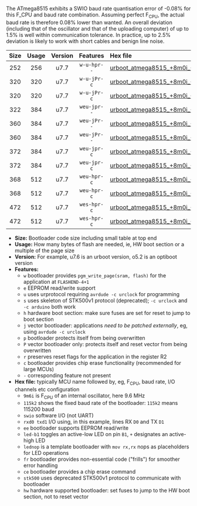 The ATmega8515 exhibits a SWIO baud rate quantisation error of -0.08% for this F_CPU and baud rate combination. Assuming perfect F<sub>CPU</sub>, the actual baud rate is therefore 0.08% lower than wanted. An overall deviation (including that of the oscillator and that of the uploading computer) of up to 1.5% is well within communication tolerance. In practice, up to 2.5% deviation is likely to work with short cables and benign line noise.

|Size|Usage|Version|Features|Hex file|
|:-:|:-:|:-:|:-:|:--|
|252|256|u7.7|`w-u-hpr--`|[urboot_atmega8515_+8m0i_++14k4_swio_rxd0_txd1_hw.hex](https://raw.githubusercontent.com/stefanrueger/urboot.hex/main/mcus/atmega8515/internal_oscillator/fcpu_+8m0i/br_++14k4/urboot_atmega8515_+8m0i_++14k4_swio_rxd0_txd1_hw.hex)|
|320|320|u7.7|`w-u-jPr-c`|[urboot_atmega8515_+8m0i_++14k4_swio_rxd0_txd1_led+b0_fr_ce.hex](https://raw.githubusercontent.com/stefanrueger/urboot.hex/main/mcus/atmega8515/internal_oscillator/fcpu_+8m0i/br_++14k4/urboot_atmega8515_+8m0i_++14k4_swio_rxd0_txd1_led+b0_fr_ce.hex)|
|320|320|u7.7|`w-u-jPr-c`|[urboot_atmega8515_+8m0i_++14k4_swio_rxd0_txd1_lednop_fr_ce.hex](https://raw.githubusercontent.com/stefanrueger/urboot.hex/main/mcus/atmega8515/internal_oscillator/fcpu_+8m0i/br_++14k4/urboot_atmega8515_+8m0i_++14k4_swio_rxd0_txd1_lednop_fr_ce.hex)|
|322|384|u7.7|`weu-jpr--`|[urboot_atmega8515_+8m0i_++14k4_swio_rxd0_txd1_ee.hex](https://raw.githubusercontent.com/stefanrueger/urboot.hex/main/mcus/atmega8515/internal_oscillator/fcpu_+8m0i/br_++14k4/urboot_atmega8515_+8m0i_++14k4_swio_rxd0_txd1_ee.hex)|
|360|384|u7.7|`weu-jPr--`|[urboot_atmega8515_+8m0i_++14k4_swio_rxd0_txd1_ee_led+b0_fr.hex](https://raw.githubusercontent.com/stefanrueger/urboot.hex/main/mcus/atmega8515/internal_oscillator/fcpu_+8m0i/br_++14k4/urboot_atmega8515_+8m0i_++14k4_swio_rxd0_txd1_ee_led+b0_fr.hex)|
|360|384|u7.7|`weu-jPr--`|[urboot_atmega8515_+8m0i_++14k4_swio_rxd0_txd1_ee_lednop_fr.hex](https://raw.githubusercontent.com/stefanrueger/urboot.hex/main/mcus/atmega8515/internal_oscillator/fcpu_+8m0i/br_++14k4/urboot_atmega8515_+8m0i_++14k4_swio_rxd0_txd1_ee_lednop_fr.hex)|
|372|384|u7.7|`weu-jpr-c`|[urboot_atmega8515_+8m0i_++14k4_swio_rxd0_txd1_ee_led+b0_fr_ce.hex](https://raw.githubusercontent.com/stefanrueger/urboot.hex/main/mcus/atmega8515/internal_oscillator/fcpu_+8m0i/br_++14k4/urboot_atmega8515_+8m0i_++14k4_swio_rxd0_txd1_ee_led+b0_fr_ce.hex)|
|372|384|u7.7|`weu-jpr-c`|[urboot_atmega8515_+8m0i_++14k4_swio_rxd0_txd1_ee_lednop_fr_ce.hex](https://raw.githubusercontent.com/stefanrueger/urboot.hex/main/mcus/atmega8515/internal_oscillator/fcpu_+8m0i/br_++14k4/urboot_atmega8515_+8m0i_++14k4_swio_rxd0_txd1_ee_lednop_fr_ce.hex)|
|368|512|u7.7|`weu-hpr-c`|[urboot_atmega8515_+8m0i_++14k4_swio_rxd0_txd1_ee_led+b0_fr_ce_hw.hex](https://raw.githubusercontent.com/stefanrueger/urboot.hex/main/mcus/atmega8515/internal_oscillator/fcpu_+8m0i/br_++14k4/urboot_atmega8515_+8m0i_++14k4_swio_rxd0_txd1_ee_led+b0_fr_ce_hw.hex)|
|368|512|u7.7|`weu-hpr-c`|[urboot_atmega8515_+8m0i_++14k4_swio_rxd0_txd1_ee_lednop_fr_ce_hw.hex](https://raw.githubusercontent.com/stefanrueger/urboot.hex/main/mcus/atmega8515/internal_oscillator/fcpu_+8m0i/br_++14k4/urboot_atmega8515_+8m0i_++14k4_swio_rxd0_txd1_ee_lednop_fr_ce_hw.hex)|
|472|512|u7.7|`wes-hpr-c`|[urboot_atmega8515_+8m0i_++14k4_swio_rxd0_txd1_ee_led+b0_fr_ce_stk500_hw.hex](https://raw.githubusercontent.com/stefanrueger/urboot.hex/main/mcus/atmega8515/internal_oscillator/fcpu_+8m0i/br_++14k4/urboot_atmega8515_+8m0i_++14k4_swio_rxd0_txd1_ee_led+b0_fr_ce_stk500_hw.hex)|
|472|512|u7.7|`wes-hpr-c`|[urboot_atmega8515_+8m0i_++14k4_swio_rxd0_txd1_ee_lednop_fr_ce_stk500_hw.hex](https://raw.githubusercontent.com/stefanrueger/urboot.hex/main/mcus/atmega8515/internal_oscillator/fcpu_+8m0i/br_++14k4/urboot_atmega8515_+8m0i_++14k4_swio_rxd0_txd1_ee_lednop_fr_ce_stk500_hw.hex)|

- **Size:** Bootloader code size including small table at top end
- **Usage:** How many bytes of flash are needed, ie, HW boot section or a multiple of the page size
- **Version:** For example, u7.6 is an urboot version, o5.2 is an optiboot version
- **Features:**
  + `w` bootloader provides `pgm_write_page(sram, flash)` for the application at `FLASHEND-4+1`
  + `e` EEPROM read/write support
  + `u` uses urprotocol requiring `avrdude -c urclock` for programming
  + `s` uses skeleton of STK500v1 protocol (deprecated); `-c urclock` and `-c arduino` both work
  + `h` hardware boot section: make sure fuses are set for reset to jump to boot section
  + `j` vector bootloader: applications *need to be patched externally*, eg, using `avrdude -c urclock`
  + `p` bootloader protects itself from being overwritten
  + `P` vector bootloader only: protects itself and reset vector from being overwritten
  + `r` preserves reset flags for the application in the register R2
  + `c` bootloader provides chip erase functionality (recommended for large MCUs)
  + `-` corresponding feature not present
- **Hex file:** typically MCU name followed by, eg, F<sub>CPU</sub>, baud rate, I/O channels etc configuration
  + `9m6i` is F<sub>CPU</sub> of an internal oscillator, here 9.6 MHz
  + `115k2` shows the fixed baud rate of the bootloader: `115k2` means 115200 baud
  + `swio` software I/O (not UART)
  + `rxd0 txd1` I/O using, in this example, lines RX `D0` and TX `D1`
  + `ee` bootloader supports EEPROM read/write
  + `led-b1` toggles an active-low LED on pin `B1`, `+` designates an active-high LED
  + `lednop` is a template bootloader with `mov rx,rx` nops as placeholders for LED operations
  + `fr` bootloader provides non-essential code ("frills") for smoother error handling
  + `ce` bootloader provides a chip erase command
  + `stk500` uses deprecated STK500v1 protocol to communicate with bootloader
  + `hw` hardware supported bootloader: set fuses to jump to the HW boot section, not to reset vector
